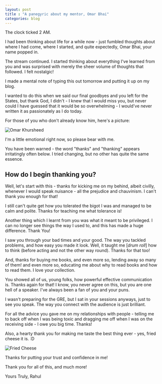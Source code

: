 ```yaml
---
layout: post
title : "A panegyric about my mentor, Omar Bhai"
categories: blog
---
```


The clock ticked 2 AM.

I had been thinking about life for a while now - just fumbled thoughts about where I had come, where I started, and quite expectedly, Omar Bhai, your name popped in.

The stream continued. I started thinking about everything I've learned from you and was surprised with merely the sheer volume of thoughts that followed. I felt nostalgic!

I made a mental note of typing this out tomorrow and putting it up on my blog.

<!--more-->

I wanted to do this when we said our final goodbyes and you left for the States, but thank God, I didn't - I knew that I would miss you, but never could I have guessed that it would be so overwhelming - I would've never written it as passionately as I do today.

For those of you who don't already know him, here's a picture:

![Omar Khursheed](https://i.imgur.com/f5GRyet.png)

I'm a little emotional right now, so please bear with me.

You have been warned - the word "thanks" and "thanking" appears irritatingly often below. I tried changing, but no other has quite the same essence.

## How do I begin thanking you?

Well, let's start with this - thanks for kicking me on my behind, albeit civilly, whenever I would speak nuisance - all the prejudice and chauvinism. I can't thank you enough for that!

I still can't quite get how you tolerated the bigot I was and managed to be calm and polite. Thanks for teaching me what tolerance is!

Another thing which I learnt from you was what it meant to be privileged. I can no longer see things the way I used to, and this has made a huge difference. Thank You!

I saw you through your bad times and your good. The way you tackled problems, and how easy you made it look. Well, it taught me [_drum roll_] how to think (before acting and not the other way round). Thanks for that too!

And, thanks for buying me books, and even more so, lending away so many of them! and even more so, educating me about why to read books and how to read them. I love your collection.

You showed all of us, young folks, how powerful effective communication is. Thanks again for that! I know, you never agree on this, but you are one hell of a speaker. I've always been a fan of you and your puns.

I wasn't preparing for the GRE, but I sat in your sessions anyways, just to see you speak. The way you connect with the audience is just brilliant.

For all the advice you gave me on my relationships with people - telling me to back off when I was being toxic and dragging me off when I was on the receiving side - I owe you big time. Thanks!

Also, a hearty thank you for making me taste the best thing ever - yes, fried cheese it is. :D

![Fried Cheese](https://i.imgur.com/uwuWXic.jpg)

Thanks for putting your trust and confidence in me!

Thank you for all of this, and much more!

Yours Truly,
Rahul